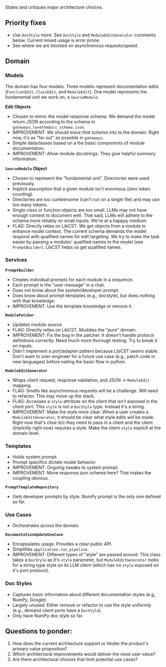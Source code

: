States and critiques major architecture choices.

## Priority fixes

- Use `DocStyle` more. See `DocStyle` and `ModuleEditGenerator` comments below. Current
  mixed usage is error prone.
- See where we are blocked on asynchronous requests/speed.

## Domain

### Models

The domain has four models. Three models represent documentation edits
(`FunctionEdit`, `ClassEdit`, and `ModuleEdit`). One model represents the
fundamental unit we work on, a `SourceModule`.

**Edit Objects**

- Chosen to mimic the model response schema. We demand the model return JSON according
  to the schema in `gateways.lovethedocs_schema.json`.
- IMPROVEMENT: _We should move that schema_ into to the domain. Right now, it's as
  "far out" as possible in `gateways`.
- Simple dataclasses based on a the basic components of module documentation.
- IMPROVEMENT: Allow module docstrings. They give helpful summary information.

**`SourceModule` Object**

- Chosen to represent the "fundamental unit". Directories were used previously.
- Implicit assumption that a given module isn't enormous (zero token counting).
- Directories are too cumbersome (can't run on a single file) and may use too many
  tokens.
- Single class or function objects are too small. LLMs may not have enough
  context to document well. That said, LLMs will adhere to the schema more reliably on
  small inputs. We're at a happpy medium.
- FLAG: Directly relies on LibCST. We get objects from a module to enhance
  model context. The current schema demands the model respond with qualified names for
  edit targeting. We try to make the task easier by passing a modules' qualified names
  to the model (see `PromptBuilder`). LibCST helps us get qualified names.

### Services

**`PromptBuilder`**

- Creates individual prompts for each module in a sequence.
- Each prompt is the "user message" in a chat.
- Does not know about the system/developer prompt.
- Does know about prompt templates (e.g., docstyle), but does nothing with that
  knowledge.
- IMPROVEMENT: Use the template knowledge or remove it.

**`ModulePatcher`**

- Updates module source.
- FLAG: Directly relies on LibCST. Muddies the "pure" domain.
- IMPROVEMENT: Fix the bug in the patcher. It doesn't handle protocol definitions
  correctly. Need much more thorough testing. Try to break it on inputs.
- Didn't implement a port/adapter pattern because LibCST seems stable. Don't want to
  over-engineer for a future use case (e.g., patch code in new languages) before
  nailing the basic flow in python.

**`ModuleEditGenerator`**

- Wraps client request, response validation, and JSON -> `ModuleEdit` mapping.
- FLAG: Smells like asynchronous requests will be a challenge. Will need to refactor.
  This may move up the stack.
- FLAG: Accesses a `style` attribute on the client that isn't exposed in the client
  port. This `style` is not a `DocStyle` type. Instead it's a string.
- IMPROVEMENT: Make the style more clear. When a user creates a `ModuleEditGenerator`,
  it should be clear what style edits will be made. Right now that's clear b/c they need
  to pass in a client and the client (implcitly right now) requires a style. Make the
  client `style` explicit at the domain level.

### Templates

- Holds system prompt.
- Prompt specifics dictate model behavior.
- IMPROVEMENT: Ongoing tweaks to system prompt.
- IMPROVEMENT: Move response json schema here? That makes the coupling obvious.

**`PromptTemplateRepository`**

- Gets developer prompts by style. NumPy prompt is the only one defined so far.

### Use Cases

- Orchestrates across the domain.

**`DocumentationUpdateUseCase`**

- Encapsulates usage. Provides a clear public API.
- Simplifies `application.run_pipeline`.
- IMPROVEMENT: Different types of "style" are passed around. This class takes a
  `DocStyle` as it's `style` parameter, but `ModuleEditGenerator` looks for a string
  type style on its LLM client (which has no `style` exposed on it's port protocol).

### Doc Styles

- Captures basic information about different documentation styles (e.g, NumPy, Google).
- Largely unused. Either remove or refactor to use the style uniformly (e.g., demand
  client ports have a `DocStyle`).
- Only have NumPy doc style so far.

## Questions to ponder:

1. How does the current architecture support or hinder the product's primary value
   proposition?
2. Which architectural improvements would deliver the most user value?
3. Are there architectural choices that limit potential use cases?
